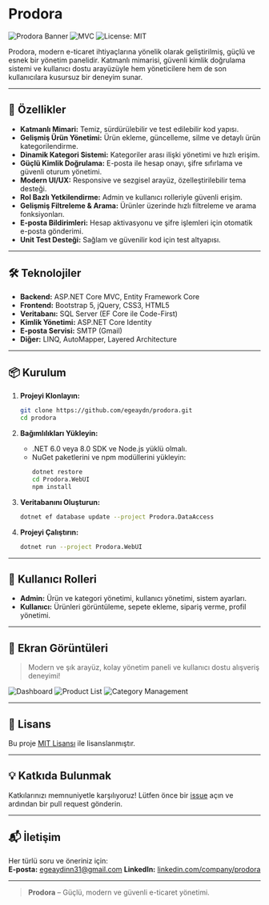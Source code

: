 # Prodora

![Prodora Banner](https://img.shields.io/badge/.NET%20Core-6.0-blue?style=for-the-badge) ![MVC](https://img.shields.io/badge/MVC-Pattern-green?style=for-the-badge) ![License: MIT](https://img.shields.io/badge/License-MIT-yellow.svg?style=for-the-badge)

Prodora, modern e-ticaret ihtiyaçlarına yönelik olarak geliştirilmiş, güçlü ve esnek bir yönetim panelidir. Katmanlı mimarisi, güvenli kimlik doğrulama sistemi ve kullanıcı dostu arayüzüyle hem yöneticilere hem de son kullanıcılara kusursuz bir deneyim sunar.

---

## 🚀 Özellikler

- **Katmanlı Mimari:** Temiz, sürdürülebilir ve test edilebilir kod yapısı.
- **Gelişmiş Ürün Yönetimi:** Ürün ekleme, güncelleme, silme ve detaylı ürün kategorilendirme.
- **Dinamik Kategori Sistemi:** Kategoriler arası ilişki yönetimi ve hızlı erişim.
- **Güçlü Kimlik Doğrulama:** E-posta ile hesap onayı, şifre sıfırlama ve güvenli oturum yönetimi.
- **Modern UI/UX:** Responsive ve sezgisel arayüz, özelleştirilebilir tema desteği.
- **Rol Bazlı Yetkilendirme:** Admin ve kullanıcı rolleriyle güvenli erişim.
- **Gelişmiş Filtreleme & Arama:** Ürünler üzerinde hızlı filtreleme ve arama fonksiyonları.
- **E-posta Bildirimleri:** Hesap aktivasyonu ve şifre işlemleri için otomatik e-posta gönderimi.
- **Unit Test Desteği:** Sağlam ve güvenilir kod için test altyapısı.

---

## 🛠️ Teknolojiler

- **Backend:** ASP.NET Core MVC, Entity Framework Core
- **Frontend:** Bootstrap 5, jQuery, CSS3, HTML5
- **Veritabanı:** SQL Server (EF Core ile Code-First)
- **Kimlik Yönetimi:** ASP.NET Core Identity
- **E-posta Servisi:** SMTP (Gmail)
- **Diğer:** LINQ, AutoMapper, Layered Architecture

---

## 📦 Kurulum

1. **Projeyi Klonlayın:**
   ```sh
   git clone https://github.com/egeaydn/prodora.git
   cd prodora
   ```

2. **Bağımlılıkları Yükleyin:**
   - .NET 6.0 veya 8.0 SDK ve Node.js yüklü olmalı.
   - NuGet paketlerini ve npm modüllerini yükleyin:
     ```sh
     dotnet restore
     cd Prodora.WebUI
     npm install
     ```

3. **Veritabanını Oluşturun:**
   ```sh
   dotnet ef database update --project Prodora.DataAccess
   ```

4. **Projeyi Çalıştırın:**
   ```sh
   dotnet run --project Prodora.WebUI
   ```

---

## 👤 Kullanıcı Rolleri

- **Admin:** Ürün ve kategori yönetimi, kullanıcı yönetimi, sistem ayarları.
- **Kullanıcı:** Ürünleri görüntüleme, sepete ekleme, sipariş verme, profil yönetimi.

---

## 📸 Ekran Görüntüleri

> Modern ve şık arayüz, kolay yönetim paneli ve kullanıcı dostu alışveriş deneyimi!

![Dashboard](https://via.placeholder.com/900x300?text=Prodora+Dashboard)
![Product List](https://via.placeholder.com/900x300?text=Product+List)
![Category Management](https://via.placeholder.com/900x300?text=Category+Management)

---

## 📄 Lisans

Bu proje [MIT Lisansı](https://opensource.org/licenses/MIT) ile lisanslanmıştır.

---

## 💡 Katkıda Bulunmak

Katkılarınızı memnuniyetle karşılıyoruz! Lütfen önce bir [issue](https://github.com/egeaydn/prodora/issues) açın ve ardından bir pull request gönderin.

---

## 📬 İletişim

Her türlü soru ve öneriniz için:  
**E-posta:** egeaydinn31@gmail.com 
**LinkedIn:** [linkedin.com/company/prodora]([https://linkedin.com/company/prodora](https://www.linkedin.com/in/ege-ayd%C4%B1n-156704317/))

---

> **Prodora** – Güçlü, modern ve güvenli e-ticaret yönetimi.
